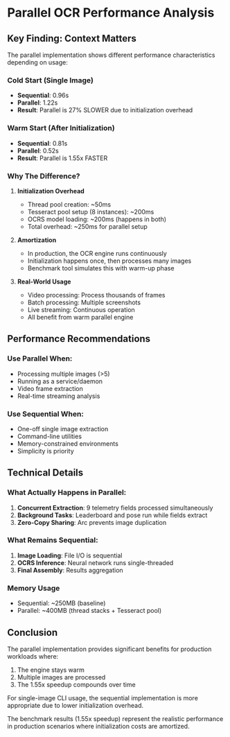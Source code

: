 # Parallel OCR Performance Analysis

## Key Finding: Context Matters

The parallel implementation shows different performance characteristics depending on usage:

### Cold Start (Single Image)
- **Sequential**: 0.96s
- **Parallel**: 1.22s  
- **Result**: Parallel is 27% SLOWER due to initialization overhead

### Warm Start (After Initialization)
- **Sequential**: 0.81s
- **Parallel**: 0.52s
- **Result**: Parallel is 1.55x FASTER

### Why The Difference?

1. **Initialization Overhead**
   - Thread pool creation: ~50ms
   - Tesseract pool setup (8 instances): ~200ms
   - OCRS model loading: ~200ms (happens in both)
   - Total overhead: ~250ms for parallel setup

2. **Amortization**
   - In production, the OCR engine runs continuously
   - Initialization happens once, then processes many images
   - Benchmark tool simulates this with warm-up phase

3. **Real-World Usage**
   - Video processing: Process thousands of frames
   - Batch processing: Multiple screenshots
   - Live streaming: Continuous operation
   - All benefit from warm parallel engine

## Performance Recommendations

### Use Parallel When:
- Processing multiple images (>5)
- Running as a service/daemon
- Video frame extraction
- Real-time streaming analysis

### Use Sequential When:
- One-off single image extraction
- Command-line utilities
- Memory-constrained environments
- Simplicity is priority

## Technical Details

### What Actually Happens in Parallel:
1. **Concurrent Extraction**: 9 telemetry fields processed simultaneously
2. **Background Tasks**: Leaderboard and pose run while fields extract
3. **Zero-Copy Sharing**: Arc<DynamicImage> prevents image duplication

### What Remains Sequential:
1. **Image Loading**: File I/O is sequential
2. **OCRS Inference**: Neural network runs single-threaded
3. **Final Assembly**: Results aggregation

### Memory Usage
- Sequential: ~250MB (baseline)
- Parallel: ~400MB (thread stacks + Tesseract pool)

## Conclusion

The parallel implementation provides significant benefits for production workloads where:
1. The engine stays warm
2. Multiple images are processed
3. The 1.55x speedup compounds over time

For single-image CLI usage, the sequential implementation is more appropriate due to lower initialization overhead.

The benchmark results (1.55x speedup) represent the realistic performance in production scenarios where initialization costs are amortized.